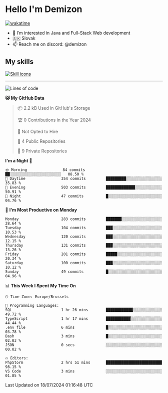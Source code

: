 # Hello I'm Demizon
[![wakatime](https://wakatime.com/badge/user/6ad1949f-d6d7-44f9-9eee-c35e54cc499b.svg)](https://wakatime.com/@6ad1949f-d6d7-44f9-9eee-c35e54cc499b)
- 👀 I’m interested in Java and Full-Stack Web development
- 🇸🇰 Slovak
- 📫 Reach me on discord: @demizon

## My skills
[![Skill icons](https://skillicons.dev/icons?i=java,js,ts,html,css,react,nextjs,tailwind,supabase,py,git,docker,linux,mysql,postgres,mongo&theme=dark)](https://github.com/Demizon3433)

---

<!--START_SECTION:waka-->
![Lines of code](https://img.shields.io/badge/From%20Hello%20World%20I%27ve%20Written-305.9%20thousand%20lines%20of%20code-blue)

**🐱 My GitHub Data** 

> 📦 2.2 kB Used in GitHub's Storage 
 > 
> 🏆 0 Contributions in the Year 2024
 > 
> 🚫 Not Opted to Hire
 > 
> 📜 4 Public Repositories 
 > 
> 🔑 9 Private Repositories 
 > 
**I'm a Night 🦉** 

```text
🌞 Morning                84 commits          ██░░░░░░░░░░░░░░░░░░░░░░░   08.50 % 
🌆 Daytime                354 commits         █████████░░░░░░░░░░░░░░░░   35.83 % 
🌃 Evening                503 commits         █████████████░░░░░░░░░░░░   50.91 % 
🌙 Night                  47 commits          █░░░░░░░░░░░░░░░░░░░░░░░░   04.76 % 
```
📅 **I'm Most Productive on Monday** 

```text
Monday                   283 commits         ███████░░░░░░░░░░░░░░░░░░   28.64 % 
Tuesday                  104 commits         ███░░░░░░░░░░░░░░░░░░░░░░   10.53 % 
Wednesday                120 commits         ███░░░░░░░░░░░░░░░░░░░░░░   12.15 % 
Thursday                 131 commits         ███░░░░░░░░░░░░░░░░░░░░░░   13.26 % 
Friday                   201 commits         █████░░░░░░░░░░░░░░░░░░░░   20.34 % 
Saturday                 100 commits         ███░░░░░░░░░░░░░░░░░░░░░░   10.12 % 
Sunday                   49 commits          █░░░░░░░░░░░░░░░░░░░░░░░░   04.96 % 
```


📊 **This Week I Spent My Time On** 

```text
🕑︎ Time Zone: Europe/Brussels

💬 Programming Languages: 
SQL                      1 hr 26 mins        ████████████░░░░░░░░░░░░░   49.72 % 
TypeScript               1 hr 17 mins        ███████████░░░░░░░░░░░░░░   44.44 % 
.env file                6 mins              █░░░░░░░░░░░░░░░░░░░░░░░░   03.78 % 
Bash                     3 mins              █░░░░░░░░░░░░░░░░░░░░░░░░   02.03 % 
JSON                     0 secs              ░░░░░░░░░░░░░░░░░░░░░░░░░   00.02 % 

🔥 Editors: 
PhpStorm                 2 hrs 51 mins       █████████████████████████   98.15 % 
VS Code                  3 mins              ░░░░░░░░░░░░░░░░░░░░░░░░░   01.85 % 
```


 Last Updated on 18/07/2024 01:16:48 UTC
<!--END_SECTION:waka-->
